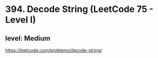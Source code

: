 # 394. Decode String (LeetCode 75 - Level I)
## level: Medium

https://leetcode.com/problems/decode-string/
